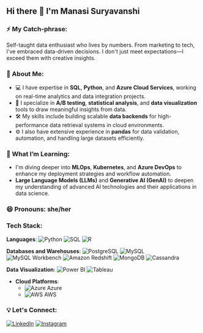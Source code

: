 ## Hi there 👋 I'm Manasi Suryavanshi

### ⚡️ My Catch-phrase:
Self-taught data enthusiast who lives by numbers. From marketing to tech, I've embraced data-driven decisions. I don't just meet expectations—I exceed them with creative insights.

### 💼 About Me:
- 💻 I have expertise in **SQL**, **Python**, and **Azure Cloud Services**, working on real-time analytics and data integration projects.
- 🔬 I specialize in **A/B testing**, **statistical analysis**, and **data visualization** tools to draw meaningful insights from data.
- 🛠️ My skills include building scalable **data backends** for high-performance data retrieval systems in cloud environments.
- ⚙️ I also have extensive experience in **pandas** for data validation, automation, and handling large datasets efficiently.

### 🌱 What I’m Learning:
- I'm diving deeper into **MLOps**, **Kubernetes**, and **Azure DevOps** to enhance my deployment strategies and workflow automation.
- **Large Language Models (LLMs)** and **Generative AI (GenAI)** to deepen my understanding of advanced AI technologies and their applications in data science.

### 😄 Pronouns: she/her
### Tech Stack:
**Languages**: ![Python](https://img.shields.io/badge/Python-3776AB?style=flat&logo=python&logoColor=white)  ![SQL](https://img.shields.io/badge/SQL-4479A1?style=flat&logo=postgresql&logoColor=white)  ![R](https://img.shields.io/badge/R-276DC3?style=flat&logo=r&logoColor=white) 

**Databases and Warehouses**: ![PostgreSQL](https://img.shields.io/badge/PostgreSQL-336791?style=flat&logo=postgresql&logoColor=white)  ![MySQL](https://img.shields.io/badge/MySQL-4479A1?style=flat&logo=mysql&logoColor=white)  ![MySQL Workbench](https://img.shields.io/badge/MySQL_Workbench-4479A1?style=flat&logo=mysql&logoColor=white) ![Amazon Redshift](https://img.shields.io/badge/Amazon%20Redshift-8C4FFF?style=flat&logo=amazon-redshift&logoColor=white)  ![MongoDB](https://img.shields.io/badge/MongoDB-47A248?style=flat&logo=mongodb&logoColor=white)  ![Cassandra](https://img.shields.io/badge/Cassandra-1287B1?style=flat&logo=apache-cassandra&logoColor=white)


**Data Visualization**: ![Power BI](https://img.shields.io/badge/Power%20BI-F2C94C?style=flat&logo=powerbi&logoColor=white)  ![Tableau](https://img.shields.io/badge/Tableau-E97627?style=flat&logo=tableau&logoColor=white) 

- **Cloud Platforms**: 
  - ![Azure](https://img.shields.io/badge/Azure-0078D4?style=flat&logo=azure&logoColor=white) Azure 
  - ![AWS](https://img.shields.io/badge/AWS-232F3E?style=flat&logo=amazonaws&logoColor=white) AWS 


### 💡 Let's Connect:
[![LinkedIn](https://img.shields.io/badge/LinkedIn-0077B5?style=flat&logo=linkedin&logoColor=white)](https://www.linkedin.com/in/manasisuryavanshi99) [![Instagram](https://img.shields.io/badge/Instagram-E1306C?style=flat&logo=instagram&logoColor=white)](https://www.instagram.com/ii_manya_ii)





